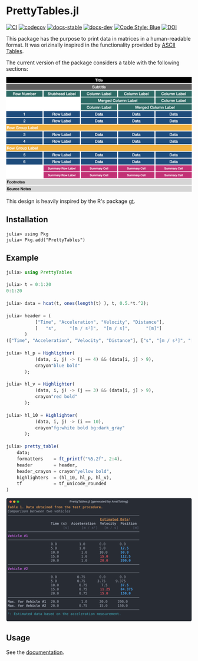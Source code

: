# PrettyTables.jl

[![CI](https://github.com/ronisbr/PrettyTables.jl/actions/workflows/ci.yml/badge.svg)](https://github.com/ronisbr/PrettyTables.jl/actions/workflows/ci.yml)
[![codecov](https://codecov.io/gh/ronisbr/PrettyTables.jl/branch/master/graph/badge.svg)](https://codecov.io/gh/ronisbr/PrettyTables.jl)
[![docs-stable](https://img.shields.io/badge/docs-stable-blue.svg)][docs-stable-url]
[![docs-dev](https://img.shields.io/badge/docs-dev-blue.svg)][docs-dev-url]
[![Code Style: Blue](https://img.shields.io/badge/code%20style-blue-4495d1.svg)](https://github.com/invenia/BlueStyle)
[![DOI](https://zenodo.org/badge/165340490.svg)](https://zenodo.org/doi/10.5281/zenodo.10015722)

This package has the purpose to print data in matrices in a human-readable format. It was
orizinally inspired in the functionality provided by
[ASCII Tables](https://ozh.github.io/ascii-tables/).

The current version of the package considers a table with the following sections:

![Table Design](./docs/src/assets/table_design.png)

This design is heavily inspired by the R's package [gt](https://github.com/rstudio/gt/).

## Installation

```julia-repl
julia> using Pkg
julia> Pkg.add("PrettyTables")
```

## Example

```julia
julia> using PrettyTables

julia> t = 0:1:20
0:1:20

julia> data = hcat(t, ones(length(t) ), t, 0.5.*t.^2);

julia> header = (
           ["Time", "Acceleration", "Velocity", "Distance"],
           [   "s",     "[m / s²]",  "[m / s]",      "[m]"]
       )
(["Time", "Acceleration", "Velocity", "Distance"], ["s", "[m / s²]", "[m / s]", "[m]"])

julia> hl_p = Highlighter(
           (data, i, j) -> (j == 4) && (data[i, j] > 9),
           crayon"blue bold"
       );

julia> hl_v = Highlighter(
           (data, i, j) -> (j == 3) && (data[i, j] > 9),
           crayon"red bold"
       );

julia> hl_10 = Highlighter(
           (data, i, j) -> (i == 10),
           crayon"fg:white bold bg:dark_gray"
       );

julia> pretty_table(
    data;
    formatters    = ft_printf("%5.2f", 2:4),
    header        = header,
    header_crayon = crayon"yellow bold",
    highlighters  = (hl_10, hl_p, hl_v),
    tf            = tf_unicode_rounded
)
```

![PrettyTables.jl example](./docs/src/assets/welcome_figure.svg)

## Usage

See the [documentation][docs-stable-url].

[docs-dev-url]: https://ronisbr.github.io/PrettyTables.jl/dev
[docs-stable-url]: https://ronisbr.github.io/PrettyTables.jl/stable
